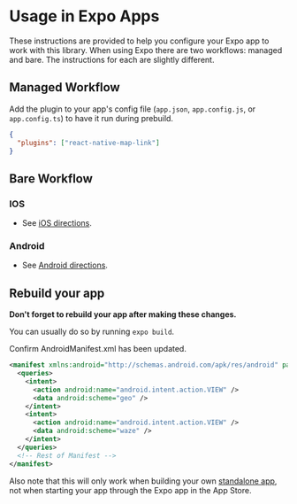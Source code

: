 # Usage in Expo Apps

These instructions are provided to help you configure your Expo app to work with this library. When using Expo there are two workflows: managed and bare. The instructions for each are slightly different.

## Managed Workflow

Add the plugin to your app's config file (`app.json`, `app.config.js`, or `app.config.ts`) to have it run during prebuild.

```json
{
  "plugins": ["react-native-map-link"]
}
```

## Bare Workflow

### IOS

- See [iOS directions](https://github.com/includable/react-native-map-link#iOSPostInstall).

### Android

- See [Android directions](https://github.com/includable/react-native-map-link#androidPostInstall).

## Rebuild your app

**Don't forget to rebuild your app after making these changes.**

You can usually do so by running `expo build`.

Confirm AndroidManifest.xml has been updated.

```xml
<manifest xmlns:android="http://schemas.android.com/apk/res/android" package="com.example.app">
  <queries>
    <intent>
      <action android:name="android.intent.action.VIEW" />
      <data android:scheme="geo" />
    </intent>
    <intent>
      <action android:name="android.intent.action.VIEW" />
      <data android:scheme="waze" />
    </intent>
  </queries>
  <!-- Rest of Manifest -->
</manifest>
```

Also note that this will only work when building your
own [standalone app](https://docs.expo.io/versions/latest/distribution/building-standalone-apps), not when starting your
app through the Expo app in the App Store.
